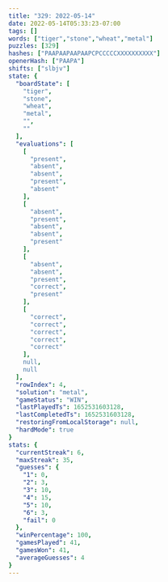 ```yaml
---
title: "329: 2022-05-14"
date: 2022-05-14T05:33:23-07:00
tags: []
words: ["tiger","stone","wheat","metal"]
puzzles: [329]
hashes: ["PAAPAAPAAPAAPCPCCCCCXXXXXXXXXX"]
openerHash: ["PAAPA"]
shifts: ["slbjv"]
state: {
  "boardState": [
    "tiger",
    "stone",
    "wheat",
    "metal",
    "",
    ""
  ],
  "evaluations": [
    [
      "present",
      "absent",
      "absent",
      "present",
      "absent"
    ],
    [
      "absent",
      "present",
      "absent",
      "absent",
      "present"
    ],
    [
      "absent",
      "absent",
      "present",
      "correct",
      "present"
    ],
    [
      "correct",
      "correct",
      "correct",
      "correct",
      "correct"
    ],
    null,
    null
  ],
  "rowIndex": 4,
  "solution": "metal",
  "gameStatus": "WIN",
  "lastPlayedTs": 1652531603128,
  "lastCompletedTs": 1652531603128,
  "restoringFromLocalStorage": null,
  "hardMode": true
}
stats: {
  "currentStreak": 6,
  "maxStreak": 35,
  "guesses": {
    "1": 0,
    "2": 3,
    "3": 10,
    "4": 15,
    "5": 10,
    "6": 3,
    "fail": 0
  },
  "winPercentage": 100,
  "gamesPlayed": 41,
  "gamesWon": 41,
  "averageGuesses": 4
}
---
```


<!-- more -->
